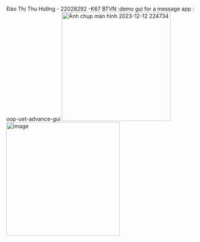 Đào Thị Thu Hường - 22028292 -K67
BTVN :demo gui for a message app : oop-uet-advance-gui
<img width="286" alt="Ảnh chụp màn hình 2023-12-12 224734" src="https://github.com/daohuong2004/gui/assets/126840583/961241c0-83cf-4079-9df5-2af250ebec39">
<img width="298" alt="image" src="https://github.com/daohuong2004/gui/assets/126840583/0ab78533-f5ce-4bd0-a9f1-520381a1097c">



